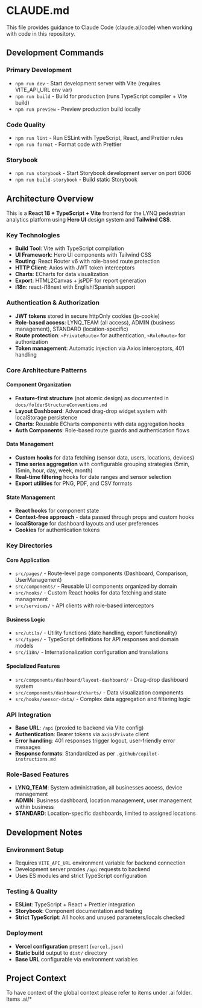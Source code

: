 # CLAUDE.md

This file provides guidance to Claude Code (claude.ai/code) when working with code in this repository.

## Development Commands

### Primary Development

- `npm run dev` - Start development server with Vite (requires VITE_API_URL env var)
- `npm run build` - Build for production (runs TypeScript compiler + Vite build)
- `npm run preview` - Preview production build locally

### Code Quality

- `npm run lint` - Run ESLint with TypeScript, React, and Prettier rules
- `npm run format` - Format code with Prettier

### Storybook

- `npm run storybook` - Start Storybook development server on port 6006
- `npm run build-storybook` - Build static Storybook

## Architecture Overview

This is a **React 18 + TypeScript + Vite** frontend for the LYNQ pedestrian analytics platform using **Hero UI** design system and **Tailwind CSS**.

### Key Technologies

- **Build Tool**: Vite with TypeScript compilation
- **UI Framework**: Hero UI components with Tailwind CSS
- **Routing**: React Router v6 with role-based route protection
- **HTTP Client**: Axios with JWT token interceptors
- **Charts**: ECharts for data visualization
- **Export**: HTML2Canvas + jsPDF for report generation
- **i18n**: react-i18next with English/Spanish support

### Authentication & Authorization

- **JWT tokens** stored in secure httpOnly cookies (js-cookie)
- **Role-based access**: LYNQ_TEAM (all access), ADMIN (business management), STANDARD (location-specific)
- **Route protection**: `<PrivateRoute>` for authentication, `<RoleRoute>` for authorization
- **Token management**: Automatic injection via Axios interceptors, 401 handling

### Core Architecture Patterns

#### Component Organization

- **Feature-first structure** (not atomic design) as documented in `docs/folderStructureConventions.md`
- **Layout Dashboard**: Advanced drag-drop widget system with localStorage persistence
- **Charts**: Reusable ECharts components with data aggregation hooks
- **Auth Components**: Role-based route guards and authentication flows

#### Data Management

- **Custom hooks** for data fetching (sensor data, users, locations, devices)
- **Time series aggregation** with configurable grouping strategies (5min, 15min, hour, day, week, month)
- **Real-time filtering** hooks for date ranges and sensor selection
- **Export utilities** for PNG, PDF, and CSV formats

#### State Management

- **React hooks** for component state
- **Context-free approach** - data passed through props and custom hooks
- **localStorage** for dashboard layouts and user preferences
- **Cookies** for authentication tokens

### Key Directories

#### Core Application

- `src/pages/` - Route-level page components (Dashboard, Comparison, UserManagement)
- `src/components/` - Reusable UI components organized by domain
- `src/hooks/` - Custom React hooks for data fetching and state management
- `src/services/` - API clients with role-based interceptors

#### Business Logic

- `src/utils/` - Utility functions (date handling, export functionality)
- `src/types/` - TypeScript definitions for API responses and domain models
- `src/i18n/` - Internationalization configuration and translations

#### Specialized Features

- `src/components/dashboard/layout-dashboard/` - Drag-drop dashboard system
- `src/components/dashboard/charts/` - Data visualization components
- `src/hooks/sensor-data/` - Complex data aggregation and filtering logic

### API Integration

- **Base URL**: `/api` (proxied to backend via Vite config)
- **Authentication**: Bearer tokens via `axiosPrivate` client
- **Error handling**: 401 responses trigger logout, user-friendly error messages
- **Response formats**: Standardized as per `.github/copilot-instructions.md`

### Role-Based Features

- **LYNQ_TEAM**: System administration, all businesses access, device management
- **ADMIN**: Business dashboard, location management, user management within business
- **STANDARD**: Location-specific dashboards, limited to assigned locations

## Development Notes

### Environment Setup

- Requires `VITE_API_URL` environment variable for backend connection
- Development server proxies `/api` requests to backend
- Uses ES modules and strict TypeScript configuration

### Testing & Quality

- **ESLint**: TypeScript + React + Prettier integration
- **Storybook**: Component documentation and testing
- **Strict TypeScript**: All hooks and unused parameters/locals checked

### Deployment

- **Vercel configuration** present (`vercel.json`)
- **Static build** output to `dist/` directory
- **Base URL** configurable via environment variables

## Project Context

To have context of the global context please refer to items under .ai folder.
Items .ai/\*
